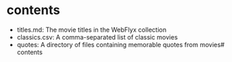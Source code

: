 # contents

- titles.md: The movie titles in the WebFlyx collection
- classics.csv: A comma-separated list of classic movies
- quotes: A directory of files containing memorable quotes from movies# 
contents
